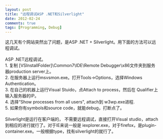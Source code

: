 ```yaml
---
layout: post
title: "远程调试ASP .NET和Silverlight"
date: 2012-02-24
comments: true
tags: [Programming, Debug]
---
```

这几天有个网站突然出了问题，是ASP .NET + Silverlight。用下面的方法可以远程调试。<br /><br />ASP .NET远程调试。<br />1. 复制  [VSInstallFolder]\Common7\IDE\Remote Debugger\x86文件夹到服务器production server上。<br />2. 在服务器上运行msvsmon.exe。打开Tools-&gt;Options，选择Windows Authentication。<br />3. 在自己的机器上运行Visual Stuido，点Attach to process，然后在 Qualifier上输入服务器的IP。<br />4. 选择“Show processes from all users", attach到 w3wp.exe进程.<br />5. 如果你有symbols和source code，就能debug，打断点了。<br /><br />Silverlight是运行在客户端的， 不需要远程调试，直接打开Visual studio，attach到相应的进行就行了。对于IE来说一般是 iexplorer.exe，对于firefox，是plugin-container.exe。一般根据type，找有silverlight的就行了。<br />